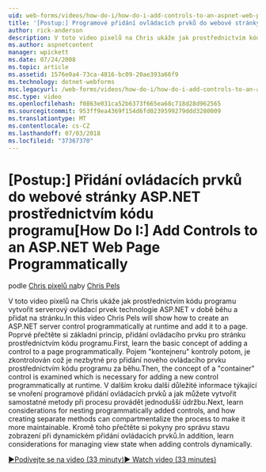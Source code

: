 ```yaml
---
uid: web-forms/videos/how-do-i/how-do-i-add-controls-to-an-aspnet-web-page-programmatically
title: '[Postup:] Programové přidání ovládacích prvků do webové stránky ASP.NET | Dokumentace Microsoftu'
author: rick-anderson
description: V toto video pixelů na Chris ukáže jak prostřednictvím kódu programu vytvořit serverový ovládací prvek technologie ASP.NET v době běhu a přidat na stránku. Poprvé přečtěte si o základní koncepci...
ms.author: aspnetcontent
manager: wpickett
ms.date: 07/24/2008
ms.topic: article
ms.assetid: 1576e0a4-73ca-4816-bc09-20ae393a66f9
ms.technology: dotnet-webforms
msc.legacyurl: /web-forms/videos/how-do-i/how-do-i-add-controls-to-an-aspnet-web-page-programmatically
msc.type: video
ms.openlocfilehash: f0863e031ca52b6373f665ea68c718d28d962565
ms.sourcegitcommit: 953ff9ea4369f154d6fd0239599279ddd3280009
ms.translationtype: MT
ms.contentlocale: cs-CZ
ms.lasthandoff: 07/03/2018
ms.locfileid: "37367370"
---
```

<a name="how-do-i-add-controls-to-an-aspnet-web-page-programmatically"></a><span data-ttu-id="06e54-104">[Postup:] Přidání ovládacích prvků do webové stránky ASP.NET prostřednictvím kódu programu</span><span class="sxs-lookup"><span data-stu-id="06e54-104">[How Do I:] Add Controls to an ASP.NET Web Page Programmatically</span></span>
====================
<span data-ttu-id="06e54-105">podle [Chris pixelů na](https://twitter.com/chrispels)</span><span class="sxs-lookup"><span data-stu-id="06e54-105">by [Chris Pels](https://twitter.com/chrispels)</span></span>

<span data-ttu-id="06e54-106">V toto video pixelů na Chris ukáže jak prostřednictvím kódu programu vytvořit serverový ovládací prvek technologie ASP.NET v době běhu a přidat na stránku.</span><span class="sxs-lookup"><span data-stu-id="06e54-106">In this video Chris Pels will show how to create an ASP.NET server control programmatically at runtime and add it to a page.</span></span> <span data-ttu-id="06e54-107">Poprvé přečtěte si základní princip, přidání ovládacího prvku pro stránku prostřednictvím kódu programu.</span><span class="sxs-lookup"><span data-stu-id="06e54-107">First, learn the basic concept of adding a control to a page programmatically.</span></span> <span data-ttu-id="06e54-108">Pojem "kontejneru" kontroly potom, je zkontrolován což je nezbytné pro přidání nového ovládacího prvku prostřednictvím kódu programu za běhu.</span><span class="sxs-lookup"><span data-stu-id="06e54-108">Then, the concept of a "container" control is examined which is necessary for adding a new control programmatically at runtime.</span></span> <span data-ttu-id="06e54-109">V dalším kroku další důležité informace týkající se vnoření programové přidání ovládacích prvků a jak můžete vytvořit samostatné metody při procesu provádět jednodušší údržbu.</span><span class="sxs-lookup"><span data-stu-id="06e54-109">Next, learn considerations for nesting programmatically added controls, and how creating separate methods can compartmentalize the process to make it more maintainable.</span></span> <span data-ttu-id="06e54-110">Kromě toho přečtěte si pokyny pro správu stavu zobrazení při dynamickém přidání ovládacích prvků.</span><span class="sxs-lookup"><span data-stu-id="06e54-110">In addition, learn considerations for managing view state when adding controls dynamically.</span></span>

[<span data-ttu-id="06e54-111">&#9654;Podívejte se na video (33 minuty)</span><span class="sxs-lookup"><span data-stu-id="06e54-111">&#9654; Watch video (33 minutes)</span></span>](https://channel9.msdn.com/Blogs/ASP-NET-Site-Videos/how-do-i-add-controls-to-an-aspnet-web-page-programmatically)
